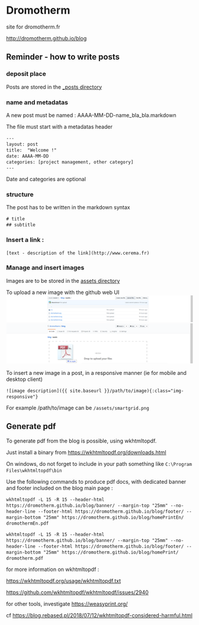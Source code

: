 # Dromotherm

site for dromotherm.fr

http://dromotherm.github.io/blog

## Reminder - how to write posts

### deposit place
Posts are stored in the [_posts directory](/_posts)

### name and metadatas
A new post must be named :	AAAA-MM-DD-name_bla_bla.markdown

The file must start with a metadatas header
```
---
layout: post
title:  "Welcome !"
date: AAAA-MM-DD
categories: [project management, other category]
---
```
Date and categories are optional

### structure

The post has to be written in the markdown syntax

```
# title
## subtitle
```

### Insert a link :
```
[text - description of the link](http://www.cerema.fr)
```

### Manage and insert images

Images are to be stored in the [assets directory](/assets)

To upload a new image with the github web UI
![upload new image via UI 1](/assets/doc/upload_illustration_1.png)
![upload new image via UI 2](/assets/doc/upload_illustration_2.png)

To insert a new image in a post, in a responsive manner (ie for mobile and desktop client)
```
![image description]({{ site.baseurl }}/path/to/image){:class="img-responsive"} 
```
For example /path/to/image can be `/assets/smartgrid.png`


## Generate pdf

To generate pdf from the blog is possible, using wkhtmltopdf.

Just install a binary from https://wkhtmltopdf.org/downloads.html

On windows, do not forget to include in your path something like `C:\Program Files\wkhtmltopdf\bin`

Use the following commands to produce pdf docs, with dedicated banner and footer included on the blog main page :

```
wkhtmltopdf -L 15 -R 15 --header-html https://dromotherm.github.io/blog/banner/ --margin-top "25mm" --no-header-line --footer-html https://dromotherm.github.io/blog/footer/ --margin-bottom "25mm" https://dromotherm.github.io/blog/homePrintEn/ dromothermEn.pdf
```

```
wkhtmltopdf -L 15 -R 15 --header-html https://dromotherm.github.io/blog/banner/ --margin-top "25mm" --no-header-line --footer-html https://dromotherm.github.io/blog/footer/ --margin-bottom "25mm" https://dromotherm.github.io/blog/homePrint/ dromotherm.pdf
```

for more information on wkhtmltopdf :

https://wkhtmltopdf.org/usage/wkhtmltopdf.txt

https://github.com/wkhtmltopdf/wkhtmltopdf/issues/2940

for other tools, investigate https://weasyprint.org/

cf https://blog.rebased.pl/2018/07/12/wkhtmltopdf-considered-harmful.html

